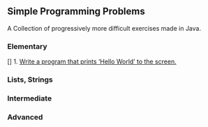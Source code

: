 ## Simple Programming Problems

A Collection of progressively more difficult exercises made in Java.

### Elementary
[] 1. [Write a program that prints ‘Hello World’ to the screen.]()


### Lists, Strings

### Intermediate

### Advanced
